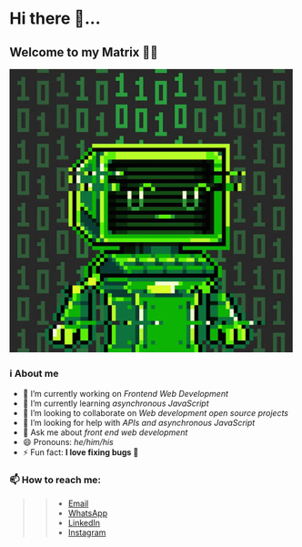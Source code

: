 <h1>Hi there 👋...</h1>
<h2>Welcome to my Matrix 🧑‍💻</h2>
<img src="./images/matrix-polyform-labs.gif">

### ℹ️ About me
- 🔭 I’m currently working on *Frontend Web Development*
- 🌱 I’m currently learning *asynchronous JavaScript*
- 👯 I’m looking to collaborate on *Web development open source projects*
- 🤔 I’m looking for help with *APIs and asynchronous JavaScript*
- 💬 Ask me about *front end web development*
- 😄 Pronouns: _he/him/his_
- ⚡ Fun fact: **I love fixing bugs 🌚**

### 📫 How to reach me:
>> * <a href="mailto:akintadetemi19@gmail.com">Email</a>
>> * <a href="https://api.whatsapp.com?phone=08135189838">WhatsApp</a>
>> * <a href="https://www.linkedin.com/in/temiloluwa-akintade-4b6798254?utm_source=share&utm_campaign=share_via&utm_content=profile&utm_medium=android_app">LinkedIn</a>
>> * <a href="https://instagram.com/temi_tenderluxe?utm_source=qr&igshid=MzNlNGNkZWQ4Mg==">Instagram</a>

